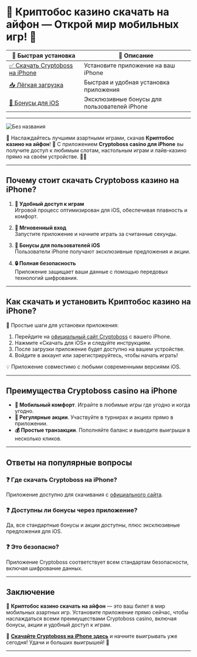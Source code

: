 # 📱 Криптобос казино скачать на айфон — Открой мир мобильных игр! 🎰

| 🔗 Быстрая установка | 🎯 Описание |  
|-----------------------|------------|  
| [✅ Скачать Cryptoboss на iPhone](https://cryptobossc.online/d847bcfa9) | Установите приложение на ваш iPhone |  
| [📥 Лёгкая загрузка](https://cryptobossc.online/d847bcfa9) | Быстрая и удобная установка приложения |  
| [💎 Бонусы для iOS](https://cryptobossc.online/d847bcfa9) | Эксклюзивные бонусы для пользователей iPhone |  

---
![Без названия](https://github.com/user-attachments/assets/2feef69f-997f-4357-9f9e-b2708b22c960)

💎 Наслаждайтесь лучшими азартными играми, скачав **Криптобос казино на айфон**! 🎉 С приложением **Cryptoboss casino для iPhone** вы получите доступ к любимым слотам, настольным играм и лайв-казино прямо на своём устройстве. 📲✨

---

## Почему стоит скачать Cryptoboss казино на iPhone?

1. **🎰 Удобный доступ к играм**  
   Игровой процесс оптимизирован для iOS, обеспечивая плавность и комфорт.  

2. **🚀 Мгновенный вход**  
   Запустите приложение и начните играть за считанные секунды.  

3. **💎 Бонусы для пользователей iOS**  
   Пользователи iPhone получают эксклюзивные предложения и акции.  

4. **🔒 Полная безопасность**  
   Приложение защищает ваши данные с помощью передовых технологий шифрования.  

---

## Как скачать и установить Криптобос казино на iPhone?

📌 Простые шаги для установки приложения:  
1. Перейдите на [официальный сайт Cryptoboss](https://cryptobossc.online/d847bcfa9) с вашего iPhone.  
2. Нажмите «Скачать для iOS» и следуйте инструкциям.  
3. После загрузки приложение будет доступно на вашем устройстве.  
4. Войдите в аккаунт или зарегистрируйтесь, чтобы начать играть!  

💡 Приложение совместимо с любыми современными версиями iOS. 

---

## Преимущества Cryptoboss casino на iPhone

- **📱 Мобильный комфорт**. Играйте в любимые игры где угодно и когда угодно.  
- **🎯 Регулярные акции**. Участвуйте в турнирах и акциях прямо в приложении.  
- **💰 Простые транзакции**. Пополняйте баланс и выводите выигрыши в несколько кликов.  

---

## Ответы на популярные вопросы

### ❓ Где скачать Cryptoboss на iPhone?  
Приложение доступно для скачивания с [официального сайта](https://cryptobossc.online/d847bcfa9).  

### ❓ Доступны ли бонусы через приложение?  
Да, все стандартные бонусы и акции доступны, плюс эксклюзивные предложения для iOS.  

### ❓ Это безопасно?  
Приложение Cryptoboss соответствует всем стандартам безопасности, включая шифрование данных.  

---

## Заключение

📲 **Криптобос казино скачать на айфон** — это ваш билет в мир мобильных азартных игр. Установите приложение прямо сейчас, чтобы наслаждаться всеми преимуществами Cryptoboss casino, включая бонусы, акции и удобный доступ к играм.  

🔗 **[Скачайте Cryptoboss на iPhone здесь](https://cryptobossc.online/d847bcfa9)** и начните выигрывать уже сегодня! Удачи и больших выигрышей! 🎰  

---
